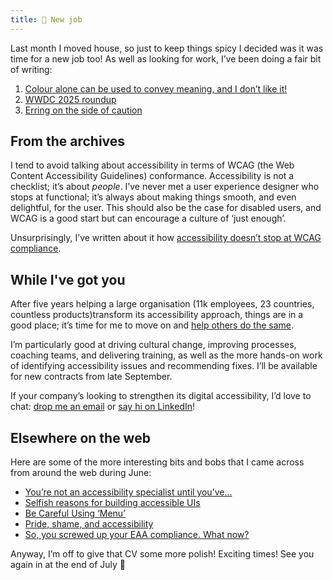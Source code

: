```yaml
---
title: 🔎 New job
---
```


Last month I moved house, so just to keep things spicy I decided was it was time for a new job too! As well as looking for work, I’ve been doing a fair bit of writing:

1. [Colour alone can be used to convey meaning, and I don’t like it!](https://www.tempertemper.net/blog/colour-alone-can-be-used-to-convey-meaning-and-i-dont-like-it)
2. [WWDC 2025 roundup](https://www.tempertemper.net/blog/wwdc-2025-roundup)
3. [Erring on the side of caution](https://www.tempertemper.net/blog/erring-on-the-side-of-caution)


## From the archives

I tend to avoid talking about accessibility in terms of WCAG (the Web Content Accessibility Guidelines) conformance. Accessibility is not a checklist; it’s about *people*. I’ve never met a user experience designer who stops at functional; it’s always about making things smooth, and even delightful, for the user. This should also be the case for disabled users, and WCAG is a good start but can encourage a culture of ‘just enough’.

Unsurprisingly, I’ve written about it how [accessibility doesn’t stop at WCAG compliance](https://www.tempertemper.net/blog/accessibility-doesnt-stop-at-wcag-compliance).


## While I've got you

After five years helping a large organisation (11k employees, 23 countries, countless products)transform its accessibility approach, things are in a good place; it’s time for me to move on and [help others do the same](https://www.tempertemper.net/approaches/consultancy).

I’m particularly good at driving cultural change, improving processes, coaching teams, and delivering training, as well as the more hands-on work of identifying accessibility issues and recommending fixes. I’ll be available for new contracts from late September.

If your company’s looking to strengthen its digital accessibility, I’d love to chat: [drop me an email](mailto:hello@tempertemper.net) or [say hi on LinkedIn](https://www.linkedin.com/in/tempertemper/)!


## Elsewhere on the web

Here are some of the more interesting bits and bobs that I came across from around the web during June:

- [You’re not an accessibility specialist until you’ve…](https://cerovac.com/a11y/2025/06/youre-not-an-accessibility-specialist-until-youve/)
- [Selfish reasons for building accessible UIs](https://nolanlawson.com/2025/06/16/selfish-reasons-for-building-accessible-uis/)
- [Be Careful Using ‘Menu’](https://adrianroselli.com/2023/05/be-careful-using-menu.html)
- [Pride, shame, and accessibility](https://heydonworks.com/article/pride-shame-and-accessibility/)
- [So, you screwed up your EAA compliance. What now?](https://yatil.net/blog/so-you-screwed-up-your-eaa-compliance-what-now)

Anyway, I’m off to give that CV some more polish! Exciting times! See you again in at the end of July 🚀
